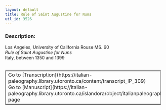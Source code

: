 ```yaml
---
layout: default
title: Rule of Saint Augustine for Nuns
utl_id: 3526
---
```


### Description:

Los Angeles, University of California Rouse MS. 60<br>
_Rule of Saint Augustine for Nuns_<br>
Italy, between 1350 and 1399<br>
 <br>
<table border=""0.5"" cellpadding=""1"" cellspacing=""1"" style=""width: 200px; background-color:#F8F8F8;""><tbody><tr><td>Go to [Transcription](https://italian-paleography.library.utoronto.ca/content/transcript_IP_309)<br>
Go to [Manuscript](https://italian-paleography.library.utoronto.ca/islandora/object/italianpaleography%3AIP_309) page</td></tr></tbody></table> <br>
